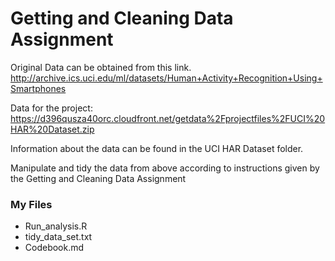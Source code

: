 

# Getting and Cleaning Data Assignment

Original Data can be obtained from this link. 
http://archive.ics.uci.edu/ml/datasets/Human+Activity+Recognition+Using+Smartphones 

Data for the project: 
https://d396qusza40orc.cloudfront.net/getdata%2Fprojectfiles%2FUCI%20HAR%20Dataset.zip

Information about the data can be found in the UCI HAR Dataset folder.

Manipulate and tidy the data from above according to instructions given by the Getting and Cleaning Data Assignment

### My Files

* Run_analysis.R
* tidy_data_set.txt
* Codebook.md


